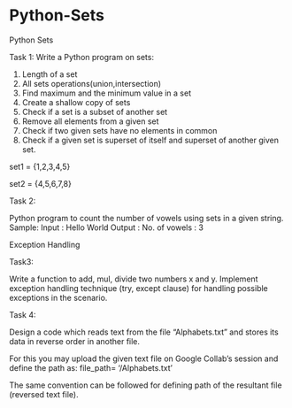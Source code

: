 # Python-Sets

Python Sets

Task 1:
Write a Python program on sets:
1. Length of a set
2. All sets operations(union,intersection)
3. Find maximum and the minimum value in a set
4. Create a shallow copy of sets
5. Check if a set is a subset of another set
6. Remove all elements from a given set
7. Check if two given sets have no elements in common
8. Check if a given set is superset of itself and superset of another given set.

set1 = {1,2,3,4,5}

set2 = {4,5,6,7,8}

Task 2:

Python program to count the number of vowels using sets in a given string.
Sample:
Input : Hello World
Output : No. of vowels : 3

Exception Handling 

Task3: 

Write a function to add, mul, divide two numbers x and y. Implement exception handling
technique (try, except clause) for handling possible exceptions in the scenario.

Task 4:

Design a code which reads text from the file “Alphabets.txt” and stores its data in reverse order in another file.

For this you may upload the given text file on Google Collab’s session and define the path as: file_path= ‘/Alphabets.txt’

The same convention can be followed for defining path of the resultant file (reversed text file).
